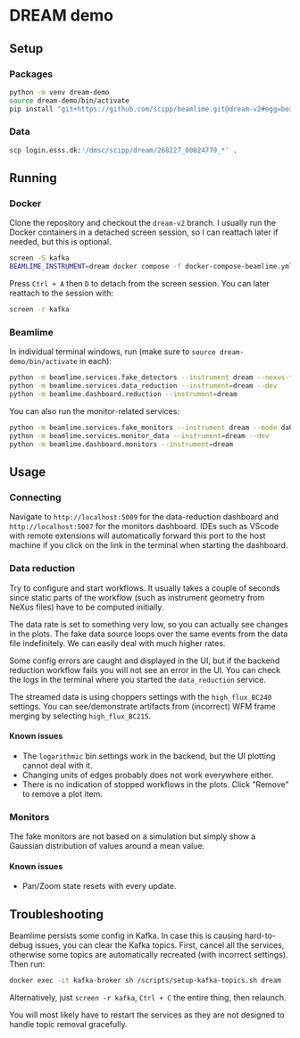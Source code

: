 # DREAM demo

## Setup

### Packages

```sh
python -m venv dream-demo
source dream-demo/bin/activate
pip install "git+https://github.com/scipp/beamlime.git@dream-v2#egg=beamlime[dream,dashboard]"
```

### Data

```sh
scp login.esss.dk:'/dmsc/scipp/dream/268227_00024779_*' .
```

## Running

### Docker

Clone the repository and checkout the `dream-v2` branch.
I usually run the Docker containers in a detached screen session, so I can reattach later if needed, but this is optional.

```sh
screen -S kafka
BEAMLIME_INSTRUMENT=dream docker compose -f docker-compose-beamlime.yml up
```

Press `Ctrl + A` then `D` to detach from the screen session.
You can later reattach to the session with:

```sh
screen -r kafka
```

### Beamlime

In individual terminal windows, run (make sure to `source dream-demo/bin/activate` in each):

```sh
python -m beamlime.services.fake_detectors --instrument dream --nexus-file 268227_00024779_Si_BC_offset_240_deg_wlgth.hdf
python -m beamlime.services.data_reduction --instrument=dream --dev
python -m beamlime.dashboard.reduction --instrument=dream
```

You can also run the monitor-related services:

```sh
python -m beamlime.services.fake_monitors --instrument dream --mode da00
python -m beamlime.services.monitor_data --instrument=dream --dev
python -m beamlime.dashboard.monitors --instrument=dream
```

## Usage

### Connecting

Navigate to `http://localhost:5009` for the data-reduction dashboard and `http://localhost:5007` for the monitors dashboard.
IDEs such as VScode with remote extensions will automatically forward this port to the host machine if you click on the link in the terminal when starting the dashboard.

### Data reduction

Try to configure and start workflows.
It usually takes a couple of seconds since static parts of the workflow (such as instrument geometry from NeXus files) have to be computed initially.

The data rate is set to something very low, so you can actually see changes in the plots.
The fake data source loops over the same events from the data file indefinitely.
We can easily deal with much higher rates.

Some config errors are caught and displayed in the UI, but if the backend reduction workflow fails you will not see an error in the UI.
You can check the logs in the terminal where you started the `data_reduction` service.

The streamed data is using choppers settings with the `high_flux_BC240` settings.
You can see/demonstrate artifacts from (incorrect) WFM frame merging by selecting `high_flux_BC215`.

#### Known issues

- The `logarithmic` bin settings work in the backend, but the UI plotting cannot deal with it.
- Changing units of edges probably does not work everywhere either.
- There is no indication of stopped workflows in the plots.
  Click "Remove" to remove a plot item.

### Monitors

The fake monitors are not based on a simulation but simply show a Gaussian distribution of values around a mean value.

#### Known issues

- Pan/Zoom state resets with every update.

## Troubleshooting

Beamlime persists some config in Kafka.
In case this is causing hard-to-debug issues, you can clear the Kafka topics.
First, cancel all the services, otherwise some topics are automatically recreated (with incorrect settings).
Then run:

```sh
docker exec -it kafka-broker sh /scripts/setup-kafka-topics.sh dream
```

Alternatively, just `screen -r kafka`, `Ctrl + C` the entire thing, then relaunch.

You will most likely have to restart the services as they are not designed to handle topic removal gracefully.